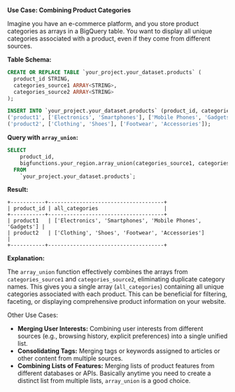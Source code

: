 **Use Case: Combining Product Categories**

Imagine you have an e-commerce platform, and you store product categories as arrays in a BigQuery table. You want to display all unique categories associated with a product, even if they come from different sources.

**Table Schema:**

```sql
CREATE OR REPLACE TABLE `your_project.your_dataset.products` (
  product_id STRING,
  categories_source1 ARRAY<STRING>,
  categories_source2 ARRAY<STRING>
);

INSERT INTO `your_project.your_dataset.products` (product_id, categories_source1, categories_source2) VALUES
('product1', ['Electronics', 'Smartphones'], ['Mobile Phones', 'Gadgets']),
('product2', ['Clothing', 'Shoes'], ['Footwear', 'Accessories']);
```

**Query with `array_union`:**

```sql
SELECT
    product_id,
    bigfunctions.your_region.array_union(categories_source1, categories_source2) AS all_categories
  FROM
    `your_project.your_dataset.products`;
```

**Result:**

```
+-----------+-------------------------------------+
| product_id | all_categories                     |
+-----------+-------------------------------------+
| product1   | ['Electronics', 'Smartphones', 'Mobile Phones', 'Gadgets'] |
| product2   | ['Clothing', 'Shoes', 'Footwear', 'Accessories']        |
+-----------+-------------------------------------+
```

**Explanation:**

The `array_union` function effectively combines the arrays from `categories_source1` and `categories_source2`, eliminating duplicate category names. This gives you a single array (`all_categories`) containing all unique categories associated with each product.  This can be beneficial for filtering, faceting, or displaying comprehensive product information on your website.

Other Use Cases:

* **Merging User Interests:** Combining user interests from different sources (e.g., browsing history, explicit preferences) into a single unified list.
* **Consolidating Tags:**  Merging tags or keywords assigned to articles or other content from multiple sources.
* **Combining Lists of Features:** Merging lists of product features from different databases or APIs.  Basically anytime you need to create a distinct list from multiple lists, `array_union` is a good choice.
